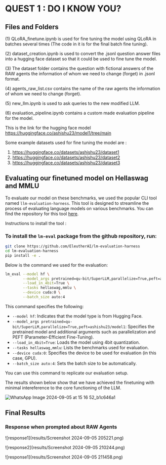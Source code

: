 # QUEST 1 : DO I KNOW YOU?

## Files and Folders

(1) QLoRA_finetune.ipynb is used for fine tuning the model using QLoRA in batches several times (The code in it is for the final batch fine tuning).

(2) dataset_creation.ipynb is used to convert the .jsonl question answer files into a hugging face dataset so that it could be used to fine tune the model.

(3) The dataset folder contains the question with fictional answers of the RAW agents the information of whom we need to change (forget) in .jsonl format.

(4) agents_raw_list.csv contains the name of the raw agents the information of whom we need to change (forget).

(5) new_llm.ipynb is used to ask queries to the new modified LLM.

(6) evaluation_pipeline.ipynb contains a custom made evaluation pipeline for the model.

This is the link for the hugging face model https://huggingface.co/ashishu23/model1/tree/main

Some example datasets used for fine tuning the model are :
1) https://huggingface.co/datasets/ashishu23/dataset1
2) https://huggingface.co/datasets/ashishu23/dataset2
3) https://huggingface.co/datasets/ashishu23/dataset3

## Evaluating our finetuned model on Hellaswag and MMLU

To evaluate our model on these benchmarks, we used the popular CLI tool named `llm-evaluation-harness`. This tool is designed to streamline the process of evaluating language models on various benchmarks. You can find the repository for this tool [here](https://github.com/EleutherAI/lm-evaluation-harness).

Instructions to install the tool :

### To install the `lm-eval` package from the github repository, run:
```bash
git clone https://github.com/EleutherAI/lm-evaluation-harness
cd lm-evaluation-harness
pip install -e .
```

Below is the command we used for the evaluation:

```bash
lm_eval --model hf \
        --model_args pretrained=qu-bit/SuperLLM,parallelize=True,peft=ashishu23/model1 \
        --load_in_4bit=True \
        --tasks hellaswag,mmlu \
        --device cuda:0 \
        --batch_size auto:4
```

This command specifies the following:

- `--model hf`: Indicates that the model type is from Hugging Face.
- `--model_args pretrained=qu-bit/SuperLLM,parallelize=True,peft=ashishu23/model1`: Specifies the pretrained model and additional arguments such as parallelization and PEFT (Parameter-Efficient Fine-Tuning).
-  `--load_in_4bit=True`: Loads the model using 4bit quantization.
- `--tasks hellaswag,mmlu`: Lists the benchmarks used for evaluation.
- `--device cuda:0`: Specifies the device to be used for evaluation (in this case, GPU).
- `--batch_size auto:4`: Sets the batch size to be automatically.

You can use this command to replicate our evaluation setup. 

The results shown below show that we have achieved the finetuning with minimal intereference to the core functioning of the LLM.

![WhatsApp Image 2024-09-05 at 15 16 52_b1c646a1](https://github.com/user-attachments/assets/42cf093d-103e-4186-b519-f320c6aa8495)

## Final Results

### Response when prompted about RAW Agents

![response1](results/Screenshot 2024-09-05 205221.png)

![response2](results/Screenshot 2024-09-05 210244.png)

![response1](results/Screenshot 2024-09-05 211458.png)
